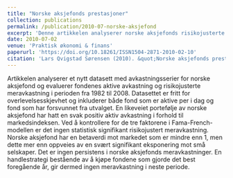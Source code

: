 ```yaml
---
title: "Norske aksjefonds prestasjoner"
collection: publications
permalink: /publication/2010-07-norske-aksjefond
excerpt: 'Denne artikkelen analyserer norske aksjefonds risikojusterte avkastning i perioden 1982 til 2008.'
date: 2010-07-02
venue: 'Praktisk økonomi & finans'
paperurl: 'https://doi.org/10.18261/ISSN1504-2871-2010-02-10'
citation: 'Lars Qvigstad Sørensen (2010). &quot;Norske aksjefonds prestasjoner&quot; <i>Praktisk økonomi & finans</i>'
---
```


Artikkelen analyserer et nytt datasett med avkastningsserier for norske aksjefond og evaluerer fondenes aktive avkastning og risikojusterte meravkastning i perioden fra 1982 til 2008. Datasettet er fritt for overlevelsesskjevhet og inkluderer både fond som er aktive per i dag og fond som har forsvunnet fra utvalget. En likeveiet portefølje av norske aksjefond har hatt en svak positiv aktiv avkastning i forhold til markedsindeksen. Ved å kontrollere for de tre faktorene i Fama-French-modellen er det ingen statistisk signifikant risikojustert meravkastning. Norske aksjefond har en betaverdi mot markedet som er mindre enn 1, men dette mer enn oppveies av en svært signifikant eksponering mot små selskaper. Det er ingen persistens i norske aksjefonds meravkastninger. En handlestrategi bestående av å kjøpe fondene som gjorde det best foregående år, gir dermed ingen meravkastning i neste periode.
